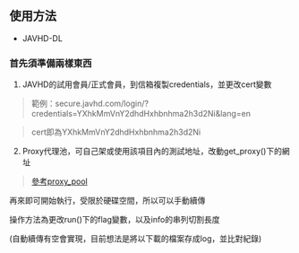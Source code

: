 ## 使用方法

* JAVHD-DL

### 首先須準備兩樣東西
1. JAVHD的試用會員/正式會員，到信箱複製credentials，並更改cert變數

> 範例：secure.javhd.com/login/?credentials=YXhkMmVnY2dhdHxhbnhma2h3d2Ni&lang=en

> cert即為YXhkMmVnY2dhdHxhbnhma2h3d2Ni

2. Proxy代理池，可自己架或使用該項目內的測試地址，改動get_proxy()下的網址

> [參考proxy_pool](https://github.com/jhao104/proxy_pool)

再來即可開始執行，受限於硬碟空間，所以可以手動續傳

操作方法為更改run()下的flag變數，以及info的串列切割長度

(自動續傳有空會實現，目前想法是將以下載的檔案存成log，並比對紀錄)
